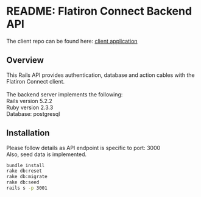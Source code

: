 # README: Flatiron Connect Backend API

The client repo can be found here: [client application](https://github.com/asc5025/flatiron-connect-v0-client)

## Overview
This Rails API provides authentication, database and action cables with the Flatiron Connect client. <br /> <br />
The backend server implements the following: <br />
Rails version 5.2.2 <br />
Ruby version 2.3.3 <br />
Database: postgresql <br />

## Installation
Please follow details as API endpoint is specific to port: 3000 <br />
Also, seed data is implemented.

```bash
bundle install
rake db:reset
rake db:migrate
rake db:seed
rails s -p 3001
```

